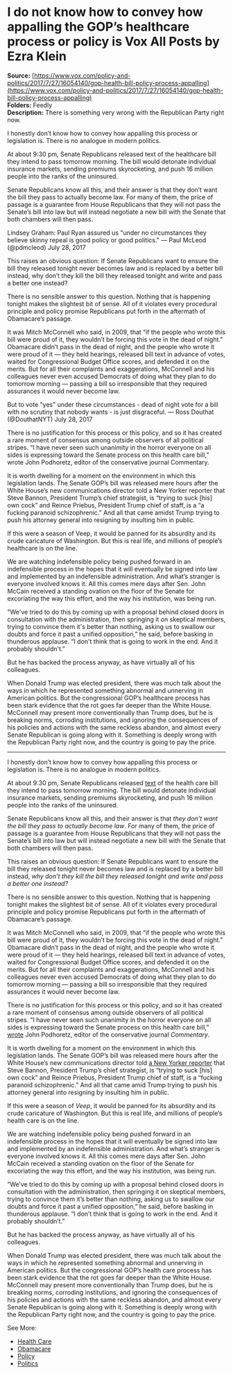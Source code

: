 # I do not know how to convey how appalling the GOP’s healthcare process or policy is Vox All Posts by Ezra Klein

**Source:** [https://www.vox.com/policy-and-politics/2017/7/27/16054140/gop-health-bill-policy-process-appalling](https://www.vox.com/policy-and-politics/2017/7/27/16054140/gop-health-bill-policy-process-appalling)  
**Folders:** Feedly  
**Description:** There is something very wrong with the Republican Party right now.
 
I honestly don’t know how to convey how appalling this process or legislation is. There is no analogue in modern politics.

At about 9:30 pm, Senate Republicans released text of the healthcare bill they intend to pass tomorrow morning. The bill would detonate individual insurance markets, sending premiums skyrocketing, and push 16 million people into the ranks of the uninsured. 

Senate Republicans know all this, and their answer is that they don’t want the bill they pass to actually become law. For many of them, the price of passage is a guarantee from House Republicans that they will not pass the Senate’s bill into law but will instead negotiate a new bill with the Senate that both chambers will then pass.

Lindsey Graham: Paul Ryan assured us "under no circumstances they believe skinny repeal is good policy or good politics."
— Paul McLeod (@pdmcleod) July 28, 2017

This raises an obvious question: If Senate Republicans want to ensure the bill they released tonight never becomes law and is replaced by a better bill instead, why don’t they kill the bill they released tonight and write and pass a better one instead?

There is no sensible answer to this question. Nothing that is happening tonight makes the slightest bit of sense. All of it violates every procedural principle and policy promise Republicans put forth in the aftermath of Obamacare’s passage. 

It was Mitch McConnell who said, in 2009, that “if the people who wrote this bill were proud of it, they wouldn’t be forcing this vote in the dead of night." Obamacare didn’t pass in the dead of night, and the people who wrote it were proud of it — they held hearings, released bill text in advance of votes, waited for Congressional Budget Office scores, and defended it on the merits. But for all their complaints and exaggerations, McConnell and his colleagues never even accused Democrats of doing what they plan to do tomorrow morning — passing a bill so irresponsible that they required assurances it would never become law.

But to vote "yes" under these circumstances - dead of night vote for a bill with no scrutiny that nobody wants - is just disgraceful.
— Ross Douthat (@DouthatNYT) July 28, 2017

There is no justification for this process or this policy, and so it has created a rare moment of consensus among outside observers of all political stripes. “I have never seen such unanimity in the horror everyone on all sides is expressing toward the Senate process on this health care bill,” wrote John Podhoretz, editor of the conservative journal Commentary. 

It is worth dwelling for a moment on the environment in which this legislation lands. The Senate GOP’s bill was released mere hours after the White House’s new communications director told a New Yorker reporter that Steve Bannon, President Trump’s chief strategist, is “trying to suck [his] own cock” and Reince Priebus, President Trump chief of staff, is a “a fucking paranoid schizophrenic.” And all that came amidst Trump trying to push his attorney general into resigning by insulting him in public. 

If this were a season of Veep, it would be panned for its absurdity and its crude caricature of Washington. But this is real life, and millions of people’s healthcare is on the line. 

We are watching indefensible policy being pushed forward in an indefensible process in the hopes that it will eventually be signed into law and implemented by an indefensible administration. And what’s stranger is everyone involved knows it. All this comes mere days after Sen. John McCain received a standing ovation on the floor of the Senate for excoriating the way this effort, and the way his institution, was being run.

"We've tried to do this by coming up with a proposal behind closed doors in consultation with the administration, then springing it on skeptical members, trying to convince them it's better than nothing, asking us to swallow our doubts and force it past a unified opposition,” he said, before basking in thunderous applause. “I don't think that is going to work in the end. And it probably shouldn't.”

But he has backed the process anyway, as have virtually all of his colleagues. 

When Donald Trump was elected president, there was much talk about the ways in which he represented something abnormal and unnerving in American politics. But the congressional GOP’s healthcare process has been stark evidence that the rot goes far deeper than the White House. McConnell may present more conventionally than Trump does, but he is breaking norms, corroding institutions, and ignoring the consequences of his policies and actions with the same reckless abandon, and almost every Senate Republican is going along with it. Something is deeply wrong with the Republican Party right now, and the country is going to pay the price. 

---

<div><div><p>I honestly don’t know how to convey how appalling this process or legislation is. There is no analogue in modern politics.</p></div><div><p>At about 9:30 pm, Senate Republicans released <a href="https://www.vox.com/health-care/2017/7/27/16054080/skinny-repeal-obamacare-bill-read">text</a> of the health care bill they intend to pass tomorrow morning. The bill would detonate individual insurance markets, sending premiums skyrocketing, and push 16 million people into the ranks of the uninsured.</p></div><div><p>Senate Republicans know all this, and their answer is that <em>they don’t want the bill they pass to actually become law</em>. For many of them, the price of passage is a guarantee from House Republicans that they will not pass the Senate’s bill into law but will instead negotiate a new bill with the Senate that both chambers will then pass.</p></div><div><p>This raises an obvious question: If Senate Republicans want to ensure the bill they released tonight never becomes law and is replaced by a better bill instead, <em>why don’t they kill the bill they released tonight and write and pass a better one instead?</em></p></div><div><p>There is no sensible answer to this question. Nothing that is happening tonight makes the slightest bit of sense. All of it violates every procedural principle and policy promise Republicans put forth in the aftermath of Obamacare’s passage.</p></div><div><p>It was Mitch McConnell who said, in 2009, that “if the people who wrote this bill were proud of it, they wouldn’t be forcing this vote in the dead of night.” Obamacare didn’t pass in the dead of night, and the people who wrote it were proud of it — they held hearings, released bill text in advance of votes, waited for Congressional Budget Office scores, and defended it on the merits. But for all their complaints and exaggerations, McConnell and his colleagues never even accused Democrats of doing what they plan to do tomorrow morning — passing a bill so irresponsible that they required assurances it would never become law.</p></div><div><p>There is no justification for this process or this policy, and so it has created a rare moment of consensus among outside observers of all political stripes. “I have never seen such unanimity in the horror everyone on all sides is expressing toward the Senate process on this health care bill,” <a href="https://twitter.com/jpodhoretz/status/890758037669072897">wrote</a> John Podhoretz, editor of the conservative journal <em>Commentary</em>.</p></div><div><p>It is worth dwelling for a moment on the environment in which this legislation lands. The Senate GOP’s bill was released mere hours after the White House’s new communications director told <a href="http://www.newyorker.com/news/ryan-lizza/anthony-scaramucci-called-me-to-unload-about-white-house-leakers-reince-priebus-and-steve-bannon">a New Yorker reporter</a> that Steve Bannon, President Trump’s chief strategist, is “trying to suck [his] own cock” and Reince Priebus, President Trump chief of staff, is a “fucking paranoid schizophrenic.” And all that came amid Trump trying to push his attorney general into resigning by insulting him in public.</p></div><div><p>If this were a season of <em>Veep</em>, it would be panned for its absurdity and its crude caricature of Washington. But this is real life, and millions of people’s health care is on the line.</p></div><div><p>We are watching indefensible policy being pushed forward in an indefensible process in the hopes that it will eventually be signed into law and implemented by an indefensible administration. And what’s stranger is everyone involved knows it. All this comes mere days after Sen. John McCain received a standing ovation on the floor of the Senate for excoriating the way this effort, and the way his institution, was being run.</p></div><div><p>”We’ve tried to do this by coming up with a proposal behind closed doors in consultation with the administration, then springing it on skeptical members, trying to convince them it’s better than nothing, asking us to swallow our doubts and force it past a unified opposition,” he said, before basking in thunderous applause. “I don’t think that is going to work in the end. And it probably shouldn’t.”</p></div><div><p>But he has backed the process anyway, as have virtually all of his colleagues.</p></div><div><p>When Donald Trump was elected president, there was much talk about the ways in which he represented something abnormal and unnerving in American politics. But the congressional GOP’s health care process has been stark evidence that the rot goes far deeper than the White House. McConnell may present more conventionally than Trump does, but he is breaking norms, corroding institutions, and ignoring the consequences of his policies and actions with the same reckless abandon, and almost every Senate Republican is going along with it. Something is deeply wrong with the Republican Party right now, and the country is going to pay the price.</p></div><div><span>See More:<span> </span></span><ul><li><a href="https://www.vox.com/health-care">Health Care</a></li><li><a href="https://www.vox.com/obamacare">Obamacare</a></li><li><a href="https://www.vox.com/policy">Policy</a></li><li><a href="https://www.vox.com/politics">Politics</a></li></ul></div></div>